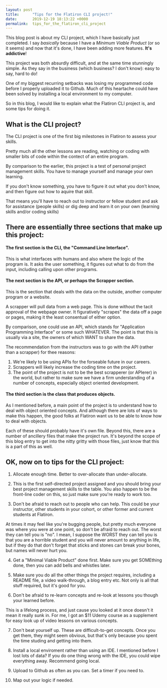 ```yaml
---
layout: post
title:      "Tips for the Flatiron CLI project!"
date:       2019-12-19 18:13:22 +0000
permalink:  tips_for_the_flatiron_cli_project
---
```



This blog post is about my CLI project, which I have basically just completed. I say *basically* because I have a *Minimum Viable Product* (or so it seems) and now that it's done, I have been adding more features. **It's addictive**!

This project was both absurdly difficult, and at the same time stunningly simple. As they say in the business (which business? I don't know): easy to say, hard to do!

One of my biggest recurring setbacks was losing my programmed code before I properly uploaded it to Github. Much of this heartache could have been solved by installing a local environment to my computer. 

So in this blog, I would like to explain what the Flatiron CLI project is, and some tips for doing it.

## What is the CLI project?

The CLI project is one of the first big milestones in Flatiron to assess your skills. 

Pretty much all the other lessons are reading, watching or coding with smaller bits of code within the contect of an entire program. 

By comparison to the earlier, this project is a test of personal project management skills. You have to manage yourself and manage your own learning. 

If you don't know something, you have to figure it out what you don't know, and then figure out how to aquire that skill. 

That means you'll have to reach out to instructor or fellow student and ask for assistance (people skills) or dig deep and learn it on your own (learning skills and/or coding skills)

## There are essentially three sections that make up this project: 

#### The first section is the CLI, the "Command Line Interface". 

This is what interfaces with humans and also where the logic of the program is. It asks the user something, it figures out what to do from the input, including calling upon other programs. 

#### The next section is the API, or perhaps the Scrapper section. 

This is the section that deals with the data on the outside, another computer program or a website.

A scrapper will pull data from a web page. This is done without the tacit approval of the webpage owner. It figuratively "scrapes" the data off a page or pages, making it the least consentual of either option.

By comparison, one could use an API, which stands for "Application Programming Interface" or some such WHATEVER. The point is that this is usually via a site, the owners of which WANT to share the data. 

The recommendation from the instructors was to go with the API (rather than a scrapper) for thee reasons:
1. We're likely to be using APIs for the forseable future in our careers.
2. Scrappers will likely increase the coding time on the project.
3. The point of the project is not to be the best scrapperer (or APIerer) in the world, but rather to make sure we have a firm understanding of a number of concepts, especially object oriented development.

#### The third section is the class that produces objects. 

As I mentioned before, a main point of the project is to understand how to deal with object oriented concepts. And although there are lots of ways to make this happen, the good folks at Flatiron want us to be able to know how to deal with objects.

Each of these should probably have it's own file. Beyond this, there are a number of ancillery files that make the project run. It's beyond the scope of this blog entry to get into the nitty gritty with those files, just know that this is a part of this as well.

## OK, now on to tips for the CLI project:

1. Allocate enough time. Better to over-allocate than under-allocate. 

2. This is the first self-directed project assigned and you should bring your best project management skills to the table. You also happen to be the front-line coder on this, so just make sure you're ready to work too.

3. Don't be afraid to reach out to people who can help. This could be your instructor, other students in your cohort, or other former and current students at Flatiron. 

 At times it may feel like you're bugging people, but pretty much everyone was where you were at one point, so don't be afraid to reach out. The worst they can tell you is "no". I mean, I suppose the WORST they can tell you is that you are a horrible student and you will never amount to anything in life, but if they do that don't forget that sticks and stones can break your bones, but names will never hurt you.

4. Get a "Minimal Viable Product" done first. Make sure you get SOMEthing done, then you can add bells and whistles later. 

5. Make sure you do all the other things the project requires, including a README file, a video walk-through, a blog entry etc. Not only is all that stuff required, but it's good for you. 

6. Don't be afraid to re-learn concepts and re-look at lessons you though your learned before. 

This is a lifelong process, and just cause you looked at it once doesn't it mean it really sunk in. For me, I got an $11 Udemy course as a supplement for easy look up of video lessons on various concepts.

7. Don't beat yourself up. These are difficult-to-get concepts. Once you get them, they might seem obvious, but that's only because you spent the time studing and getting into them.

8. Install a local enviroment rather than using an IDE. I mentioned before I lost lots of data? If you do one thing wrong with the IDE, you could wipe everything away. Recommend going local.

9. Upload to Github as often as you can. Set a timer if you need to. 

10. Map out your logic if needed. 


